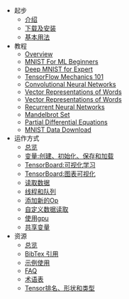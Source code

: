 - 起步
  - [介绍](SOURCE/get_started/introduction.md)
  - [下载及安装](SOURCE/get_started/os_setup.md)
  - [基本用法](SOURCE/get_started/basic_usage.md)
- 教程
  - [Overview](SOURCE/tutorials/overview.md)
  - [MNIST For ML Beginners](SOURCE/tutorials/mnist_beginners.md)
  - [Deep MNIST for Expert](SOURCE/tutorials/mnist_pros.md)
  - [TensorFlow Mechanics 101](SOURCE/tutorials/mnist_tf.md)
  - [Convolutional Neural Networks](SOURCE/tutorials/deep_cnn.md)
  - [Vector Representations of Words](SOURCE/tutorials/word2vec.md)
  - [Vector Representations of Words](SOURCE/tutorials/word2vec.md)
  - [Recurrent Neural Networks](SOURCE/tutorials/recurrent.md)
  - [Mandelbrot Set](SOURCE/tutorials/mandelbrot.md)
  - [Partial Differential Equations](SOURCE/tutorials/pdes.md) 
  - [MNIST Data Download](SOURCE/tutorials/mnist_download.md)
- 运作方式
  - [总览](SOURCE/how_tos/overview.md) 
  - [变量:创建、初始化、保存和加载](SOURCE/how_tos/variables.md) 
  - [TensorBoard:可视化学习](SOURCE/how_tos/summaries_and_tensorboard.md) 
  - [TensorBoard:图表可视化](SOURCE/how_tos/graph_viz.md) 
  - [读取数据](SOURCE/how_tos/reading_data.md) 
  - [线程和队列](SOURCE/how_tos/threading_and_queues.md) 
  - [添加新的Op](SOURCE/how_tos/adding_an_op.md) 
  - [自定义数据读取](SOURCE/how_tos/new_data_formats.md) 
  - [使用gpu](SOURCE/how_tos/using_gpu.md) 
  - [共享变量](SOURCE/how_tos/variable_scope.md) 
- 资源
  - [总览](SOURCE/resources/overview.md) 
  - [BibTex 引用](SOURCE/resources/bib.md) 
  - [示例使用](SOURCE/resources/uses.md)
  - [FAQ](SOURCE/resources/faq.md)
  - [术语表](SOURCE/resources/glossary.md)
  - [Tensor排名、形状和类型](SOURCE/resources/dims_types.md)


  
  